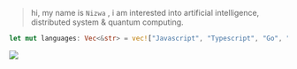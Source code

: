 > hi, my name is `Nizwa` , i am interested into artificial intelligence, distributed system & quantum computing.
```rs
let mut languages: Vec<&str> = vec!["Javascript", "Typescript", "Go", "Java", "Rust", "C/CPP", "Python", "Others"];
```

<img align="left" src="https://visitor-badge.laobi.icu/badge?page_id=MMADUs.MMADUs" />
